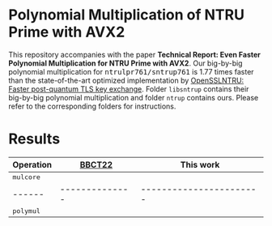 
# Polynomial Multiplication of NTRU Prime with AVX2

This repository accompanies with the paper **Technical Report: Even Faster Polynomial Multiplication for NTRU Prime with AVX2**.
Our big-by-big polynomial multiplication for <tt>ntrulpr761/sntrup761</tt> is 1.77 times faster than the state-of-the-art optimized implementation by
[OpenSSLNTRU: Faster post-quantum TLS key exchange](https://www.usenix.org/conference/usenixsecurity22/presentation/bernstein).
Folder ``libsntrup`` contains their big-by-big polynomial multiplication and folder ``ntrup`` contains ours.
Please refer to the corresponding folders for instructions.

# Results

| Operation | [BBCT22](https://www.usenix.org/conference/usenixsecurity22/presentation/bernstein) | This work |
| ------ | -------------- | ----------------------- |
| <tt>mulcore</tt> |  | |
| ------ | -------------- | ----------------------- |
| <tt>polymul</tt> |  | |

